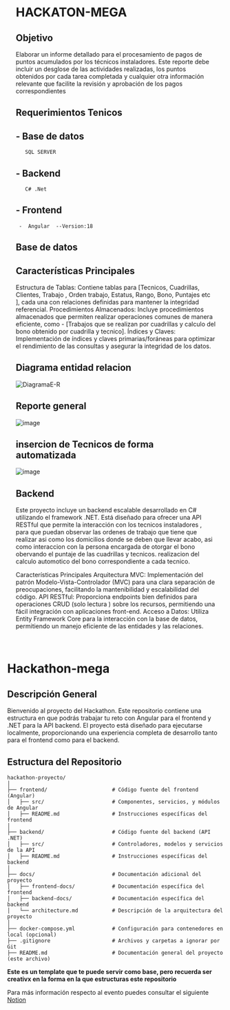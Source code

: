 <div style="background-image: url('https://media.istockphoto.com/id/1393964009/es/foto/fondo-espacial-colorida-nebulosa-fractal-azul-y-violeta-con-campo-estelar-renderizado-3d.jpg?s=2048x2048&w=is&k=20&c=SSsFqVuoUUCFXFaDcLAI76kGxL89bGWmql9un5KO428='); background-size: cover; padding: 20px;">

# HACKATON-MEGA 

## Objetivo

 Elaborar un informe detallado para el procesamiento de pagos de puntos acumulados por los técnicos instaladores. Este reporte debe incluir un desglose de las actividades realizadas, los puntos obtenidos por cada 
 tarea completada y cualquier otra información relevante que facilite la revisión y aprobación de los pagos correspondientes

## Requerimientos Tenicos 
   ## - Base de datos 
       SQL SERVER 
   ## -  Backend
       C# .Net
  ## - Frontend
     -  Angular  --Version:18


## Base de datos
## Características Principales
Estructura de Tablas: Contiene tablas para  [Tecnicos, Cuadrillas, Clientes, Trabajo , Orden trabajo, Estatus, Rango, Bono, Puntajes etc ], cada una con relaciones definidas para mantener la integridad referencial.
Procedimientos Almacenados: Incluye procedimientos almacenados que permiten realizar operaciones comunes de manera eficiente, como - [Trabajos que se realizan por cuadrillas y  calculo del bono obtenido por cuadrilla y tecnico].
Índices y Claves: Implementación de índices y claves primarias/foráneas para optimizar el rendimiento de las consultas y asegurar la integridad de los datos.

## Diagrama entidad relacion 
   ![DiagramaE-R](https://github.com/user-attachments/assets/fecf3984-ace9-4941-975b-abe4c1f8b77c)

## Reporte general 
![image](https://github.com/user-attachments/assets/23fd90ec-c893-4e77-a596-157e6d659ea9)

## insercion de  Tecnicos de forma automatizada 
![image](https://github.com/user-attachments/assets/bc7765c4-6e81-45dc-bb77-8303b7cefbe5)


## Backend
Este proyecto incluye un backend escalable desarrollado en C# utilizando el framework .NET. Está diseñado para ofrecer una API RESTful que permite la interacción  con los tecnicos instaladores , para que puedan observar las ordenes de trabajo que tiene que realizar asi como los domicilios donde se deben que llevar acabo, asi como interaccion con la persona encargada de otorgar el bono obervando el puntaje de las cuadrillas y tecnicos. realizacion del calculo automotico del bono correspondiente a cada tecnico.

Características Principales
Arquitectura MVC: Implementación del patrón Modelo-Vista-Controlador (MVC) para una clara separación de preocupaciones, facilitando la mantenibilidad y escalabilidad del código.
API RESTful: Proporciona endpoints bien definidos para operaciones CRUD (solo lectura ) sobre los recursos, permitiendo una fácil integración con aplicaciones front-end.
Acceso a Datos: Utiliza Entity Framework Core para la interacción con la base de datos, permitiendo un manejo eficiente de las entidades y las relaciones.



  




</div>

# Hackathon-mega
## Descripción General

Bienvenido al proyecto del Hackathon. Este repositorio contiene una estructura en que podrás trabajar tu reto con Angular para el frontend y .NET para la API backend. El proyecto está diseñado para ejecutarse localmente, proporcionando una experiencia completa de desarrollo tanto para el frontend como para el backend.






## Estructura del Repositorio

```plaintext
hackathon-proyecto/
│
├── frontend/                     # Código fuente del frontend (Angular)
│   ├── src/                      # Componentes, servicios, y módulos de Angular
│   ├── README.md                 # Instrucciones específicas del frontend
│
├── backend/                      # Código fuente del backend (API .NET)
│   ├── src/                      # Controladores, modelos y servicios de la API
│   ├── README.md                 # Instrucciones específicas del backend
│
├── docs/                         # Documentación adicional del proyecto
│   ├── frontend-docs/            # Documentación específica del frontend
│   ├── backend-docs/             # Documentación específica del backend
│   └── architecture.md           # Descripción de la arquitectura del proyecto
│
├── docker-compose.yml            # Configuración para contenedores en local (opcional)
├── .gitignore                    # Archivos y carpetas a ignorar por Git
├── README.md                     # Documentación general del proyecto (este archivo)
```
**Este es un template que te puede servir como base, pero recuerda ser creativx en la forma en la que estructuras este repositorio**

Para más información respecto al evento puedes consultar el siguiente [Notion](https://puzzle-basement-211.notion.site/Hackathon-Semillero-de-talento-Mega-a2a776b0c9394b579341b28033e4f18b)

